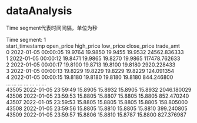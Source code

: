 # dataAnalysis

Time segment代表时间间隔，单位为秒<br />

Time segment: 1<br />
          start_timestamp  open_price  high_price  low_price  close_price      trade_amt<br />
0     2022-01-05 00:00:05     19.9764     19.9850    19.9455      19.9532   24562.836333<br />
1     2022-01-05 00:00:12     19.8471     19.9865    19.8270      19.9865  117478.762633<br />
2     2022-01-05 00:00:17     19.8100     19.8713    19.8100      19.8180    2920.228433<br />
3     2022-01-05 00:00:13     19.8229     19.8229    19.8229      19.8229     124.091354<br />
4     2022-01-05 00:00:15     19.8180     19.8180    19.8180      19.8180     844.246800<br />
...                   ...         ...         ...        ...          ...            ...<br />
43505 2022-01-05 23:59:49     15.8905     15.8932    15.8905      15.8932    2046.180029<br />
43506 2022-01-05 23:59:53     15.8805     15.8807    15.8805      15.8805     852.470240<br />
43507 2022-01-05 23:59:53     15.8805     15.8805    15.8805      15.8805     158.805000<br />
43508 2022-01-05 23:59:56     15.8805     15.8810    15.8805      15.8810     399.240805<br />
43509 2022-01-05 23:59:57     15.8806     15.8810    15.8787      15.8800     827.376987<br />
